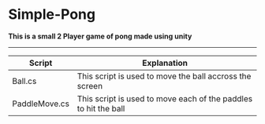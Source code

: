 # Simple-Pong

**This is a small 2 Player game of pong made using unity**

-------
| Script       | Explanation                                                     |
|--------------|-----------------------------------------------------------------|
| Ball.cs      | This script is used to move the ball accross the screen         |
|PaddleMove.cs | This script is used to move each of the paddles to hit the ball |
